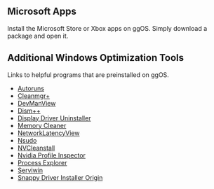 ## Microsoft Apps
Install the Microsoft Store or Xbox apps on ggOS. Simply download a package and open it.

## Additional Windows Optimization Tools ###
Links to helpful programs that are preinstalled on ggOS.

- [Autoruns](https://docs.microsoft.com/en-us/sysinternals/downloads/autoruns)
- [Cleanmgr+](https://www.builtbybel.com/cleanmgrplus)
- [DevManView](https://www.nirsoft.net/utils/device_manager_view.html)
- [Dism++](https://www.majorgeeks.com/files/details/dism.html)
- [Display Driver Uninstaller](https://www.guru3d.com/files-details/display-driver-uninstaller-download.html)
- [Memory Cleaner](https://www.majorgeeks.com/files/details/memory_cleaner_danskee.html)
- [NetworkLatencyView](https://www.nirsoft.net/utils/network_latency_view.html)
- [Nsudo](https://nsudo.m2team.org/)
- [NVCleanstall](https://www.techpowerup.com/download/techpowerup-nvcleanstall/)
- [Nvidia Profile Inspector](https://github.com/Orbmu2k/nvidiaProfileInspector)
- [Process Explorer](https://docs.microsoft.com/en-us/sysinternals/downloads/process-explorer)
- [Serviwin](https://www.nirsoft.net/utils/serviwin.html)
- [Snappy Driver Installer Origin](https://m.majorgeeks.com/files/details/snappy_driver_installer_origin.html)
